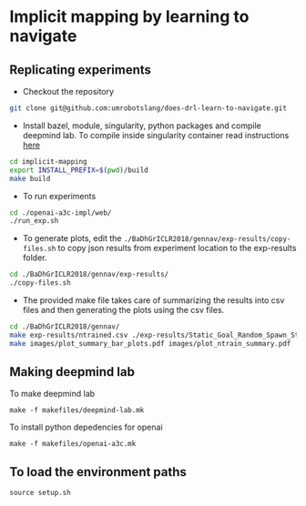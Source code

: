 # Implicit mapping by learning to navigate

## Replicating experiments
* Checkout the repository

``` bash
git clone git@github.com:umrobotslang/does-drl-learn-to-navigate.git
```

* Install bazel, module, singularity, python packages and compile
  deepmind lab. To compile inside singularity container read instructions [here](singularity/README.md)

``` bash
cd implicit-mapping
export INSTALL_PREFIX=$(pwd)/build
make build
```

* To run experiments

``` bash
cd ./openai-a3c-impl/web/
./run_exp.sh
```

* To generate plots, edit the `./BaDhGrICLR2018/gennav/exp-results/copy-files.sh` to copy json results from experiment location to the exp-results folder.

``` bash
cd ./BaDhGrICLR2018/gennav/exp-results/
./copy-files.sh
```
* The provided make file takes care of summarizing the results into
  csv files and then generating the plots using the csv files.

``` bash
cd ./BaDhGrICLR2018/gennav/
make exp-results/ntrained.csv ./exp-results/Static_Goal_Random_Spawn_Static_Maze.csv
make images/plot_summary_bar_plots.pdf images/plot_ntrain_summary.pdf
```

## Making deepmind lab

To make deepmind lab
```
make -f makefiles/deepmind-lab.mk
```

To install python depedencies for openai
```
make -f makefiles/openai-a3c.mk
```

## To load the environment paths
```
source setup.sh
```
